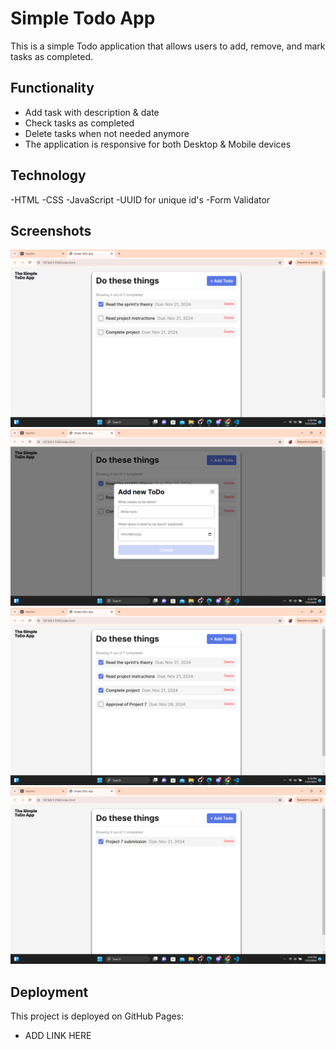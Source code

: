 # Simple Todo App

This is a simple Todo application that allows users to add, remove, and mark tasks as completed.

## Functionality

- Add task with description & date
- Check tasks as completed
- Delete tasks when not needed anymore
- The application is responsive for both Desktop & Mobile devices

## Technology

-HTML
-CSS
-JavaScript
-UUID for unique id's
-Form Validator

## Screenshots

![Todo list](<images/Screenshot (36).png>)
![Todo form](<images/Screenshot (37).png>)
![New list item](<images/Screenshot (38).png>)
![Last pic](<images/Screenshot (39).png>)

## Deployment

This project is deployed on GitHub Pages:

- ADD LINK HERE
